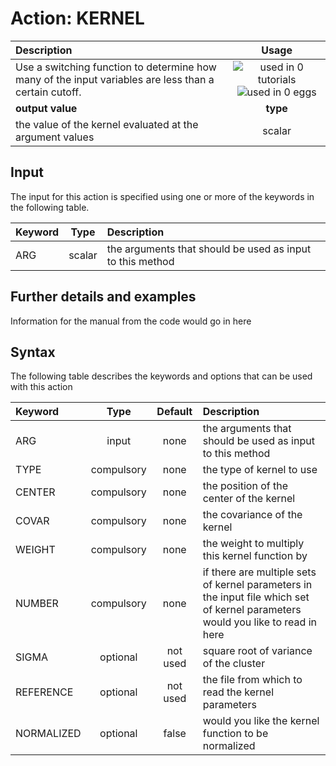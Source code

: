 # Action: KERNEL

| Description    | Usage |
|:--------|:--------:|
| Use a switching function to determine how many of the input variables are less than a certain cutoff. | ![used in 0 tutorials](https://img.shields.io/badge/tutorials-0-red.svg)![used in 0 eggs](https://img.shields.io/badge/nest-0-red.svg)|
 | **output value** | **type** |
| the value of the kernel evaluated at the argument values | scalar |

## Input

The input for this action is specified using one or more of the keywords in the following table.

| Keyword |  Type | Description |
|:--------|:------:|:-----------|
| ARG | scalar | the arguments that should be used as input to this method |


## Further details and examples 
Information for the manual from the code would go in here 
## Syntax 
The following table describes the keywords and options that can be used with this action 

| Keyword | Type | Default | Description |
|:-------|:----:|:-------:|:-----------|
| ARG | input | none | the arguments that should be used as input to this method |
| TYPE | compulsory | none |  the type of kernel to use |
| CENTER | compulsory | none | the position of the center of the kernel |
| COVAR | compulsory | none | the covariance of the kernel |
| WEIGHT | compulsory | none |  the weight to multiply this kernel function by |
| NUMBER | compulsory | none |  if there are multiple sets of kernel parameters in the input file which set of kernel parameters would you like to read in here |
| SIGMA | optional | not used | square root of variance of the cluster |
| REFERENCE | optional | not used | the file from which to read the kernel parameters |
| NORMALIZED | optional | false |  would you like the kernel function to be normalized |
